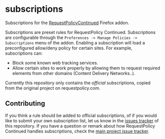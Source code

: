 subscriptions
=============

Subscriptions for the [RequestPolicyContinued](https://requestpolicycontinued.github.io/) Firefox addon.

Subscriptions are preset rules for RequestPolicy Continued. Subscriptions are configurable through the `Preferences -> Manage Policies -> Subscriptions` menu of the addon.
Enabling a subscription will load a preconfigured allow/deny policy for certain sites. For example, subscriptions can:
 * Block some known web tracking services.
 * Allow certain sites to work properly by allowing them to request required elements from other domains (Content Delivery Networks..).
 
Currently this repository only contains the _official_ subscriptions, copied from the original project on requestpolicy.com.

## Contributing
If you think a rule should be added to official subscriptions, of if you would like to submit your own subscription list, let us know in the [issues tracker](issues) of this repository.
If you have a question or remark about how RequestPolicy Continued handles subscriptions, check the [main project issue tracker](https://github.com/RequestPolicyCOntinued/requestpolicy/issues).
